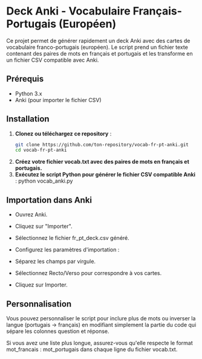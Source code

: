 # Deck Anki - Vocabulaire Français-Portugais (Européen)

Ce projet permet de générer rapidement un deck Anki avec des cartes de vocabulaire franco-portugais (européen). Le script prend un fichier texte contenant des paires de mots en français et portugais et les transforme en un fichier CSV compatible avec Anki.

## Prérequis

  - Python 3.x
  - Anki (pour importer le fichier CSV)

## Installation

1. **Clonez ou téléchargez ce repository** :
   ```bash
   git clone https://github.com/ton-repository/vocab-fr-pt-anki.git
   cd vocab-fr-pt-anki
2. **Créez votre fichier vocab.txt avec des paires de mots en français et portugais.**
3. **Exécutez le script Python pour générer le fichier CSV compatible Anki** :
   python vocab_anki.py
## Importation dans Anki
  - Ouvrez Anki.

  - Cliquez sur "Importer".

  - Sélectionnez le fichier fr_pt_deck.csv généré.

  - Configurez les paramètres d'importation :

  - Séparez les champs par virgule.

  - Sélectionnez Recto/Verso pour correspondre à vos cartes.

   - Cliquez sur Importer.

## Personnalisation
Vous pouvez personnaliser le script pour inclure plus de mots ou inverser la langue (portugais → français) en modifiant simplement la partie du code qui sépare les colonnes question et réponse.

Si vous avez une liste plus longue, assurez-vous qu'elle respecte le format mot_francais : mot_portugais dans chaque ligne du fichier vocab.txt.
